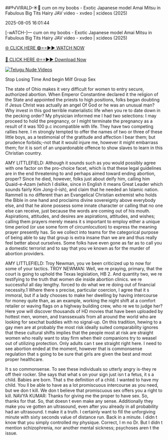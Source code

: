 ##®️√VIRAL▷☀️👄    cum on my boobs - Exotic Japanese model Amai Mitsu in Fabulous Big Tits Hairy JAV video - xvdeo &#124; xcideos (2025)

2025-08-05 16:01:44



[-wATCH-]—    cum on my boobs - Exotic Japanese model Amai Mitsu in Fabulous Big Tits Hairy JAV video - xvdeo &#124; xcideos (2025)

[🌐 CLICK HERE 🟢==►► WATCH NOW](https://www.youtucams.com/tracking/githubcom)

[🔴 CLICK HERE 🌐==►► Download Now](https://www.youtucams.com/tracking/githubcom)

[![Telugu Nude Videos](https://i.imgur.com/dJHk4Zq.gif)](https://www.youtucams.com/tracking/githubcom)



Stop Losing Time And begin Milf Group Sex

The state of Ohio makes it very difficult for women to entry secure, authorized abortion. When Emperor Constantine declared it the religion of the State and appointed the priests to high positions, folks began doubting if Jesus Christ was actually an angel Of God or he was an unusual man? Why invest in this god terrible materialistic life when you re to date down in the pecking order? My physician informed me I had two selections: I may proceed to hold the pregnancy, or I might terminate the pregnancy as a result of it was 100 p.c incompatible with life. They have two competing rallies here. I m strongly tempted to offer the names of two or three of these little boys, as a testimonial of the gratitude and affection I bear them; but prudence forbids;-not that it would injure me, however it might embarrass them; for it is sort of an unpardonable offence to show slaves to learn in this Christian country.

AMY LITTLEFIELD: Although it sounds such as you would possibly agree with one factor on the pro-choice facet, which is that these legal guidelines are in the end threatening to and perhaps aimed toward ending abortion, proper? Since he died, however, folks just about deify him, calling him Quaid-e-Azam (which I dislike, since in English it means  Great Leader  which sounds fairly Kim Jong-il-ish), and claim that he needed an  Islamic  nation. Rammell is no different than an Evangelical Christian extremist who holds the Bible in one hand and proclaims divine sovereignty above everybody else, and that he  alone  possess some innate character or calling that no one else can receive, just because the words are coming out of his mouth. Aspirations, attitudes, and desires are aspirations, attitudes, and wishes; calling them prayers merely means it s important to employ either a unique time period (or use some form of circumlocution) to express the meaning prayer presently has. So we collect into teams for the categorical purpose of being able to say  that group is extra insane than we are  and thus really feel better about ourselves. Some folks have even gone as far as to call you a domestic terrorist and to say that you ve known as for the murder of abortion providers.

AMY LITTLEFIELD: Troy Newman, you ve been criticized up to now for some of your tactics. TROY NEWMAN: Well, we re praying, primary, that the court is going to uphold the Texas legislation, HB 2. And quantity two, we re testifying to the truth that women die inside abortion clinics.   we re successful all day lengthy.  forced  to do what we re doing out of financial necessity.1 Where there s precise, particular coercion, I agree that it s immoral, but if a lady chooses to make her dwelling by having intercourse for money quite than, as an example, working the night shift at a comfort retailer or waving flags on a highway building crew, who re we to judge her? Here yow will discover thousands of HD movies that have been uploaded by hottest men, women, and transsexuals from all around the world who are looking for sexchat buddies with no signal-up. On this tradition, hewing to a  gay men are at probably the most risk  ideally suited comparability ignores that these cultural shifts implies that the people most at risk are straight women who really want to stay firm when their companions try to weasel out of utilizing protection. Only adults can t see straight right here. I need to see abortion ended at the moment, however that is commonsense regulation that s going to be sure that girls are given the best and most proper healthcare.

It s so commonsense. To see these individuals so utterly angry is-they re off their rocker. She says that what s on your sign just isn t a fetus, it s a child. Babies are born. That s the definition of a child. I wanted to have my child. You ll be able to have as a lot promiscuous intercourse as you need, but we don t kill. We don t believe that promiscuous sex offers you a right to kill. NAVYA KUMAR: Thanks for giving me the proper to have sex. So, thanks for that. So, that doesn t even make any sense. Additionally they make you ve gotten an ultrasound, even after you already in all probability had an ultrasound.  t make it a truth. I certainly want to fill the unforgiving minute with sixty seconds value of distance run. Back in a minute. I didn t know that you simply controlled my physique. Correct, I m no Dr. But I didn t mention schizophrenia, nor another mental sickness; psychoses aren t the issue.